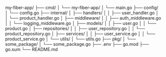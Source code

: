 my-fiber-app/
├── cmd/
│ └── my-fiber-app/
│ └── main.go
├── config/
│ └── config.go
├── internal/
│ ├── handlers/
│ │ ├── user_handler.go
│ │ └── product_handler.go
│ ├── middleware/
│ │ ├── auth_middleware.go
│ │ └── logging_middleware.go
│ ├── models/
│ │ ├── user.go
│ │ └── product.go
│ ├── repositories/
│ │ ├── user_repository.go
│ │ └── product_repository.go
│ ├── services/
│ │ ├── user_service.go
│ │ └── product_service.go
│ └── utils/
│ └── utils.go
├── pkg/
│ └── some_package/
│ └── some_package.go
├── .env
├── go.mod
├── go.sum
└── README.md
